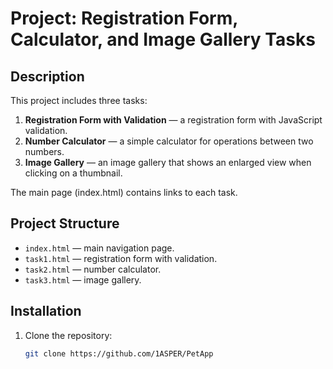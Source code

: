 # Project: Registration Form, Calculator, and Image Gallery Tasks

## Description
This project includes three tasks:
1. **Registration Form with Validation** — a registration form with JavaScript validation.
2. **Number Calculator** — a simple calculator for operations between two numbers.
3. **Image Gallery** — an image gallery that shows an enlarged view when clicking on a thumbnail.

The main page (index.html) contains links to each task.

## Project Structure
- `index.html` — main navigation page.
- `task1.html` — registration form with validation.
- `task2.html` — number calculator.
- `task3.html` — image gallery.

## Installation
1. Clone the repository:
   ```bash
   git clone https://github.com/1ASPER/PetApp
